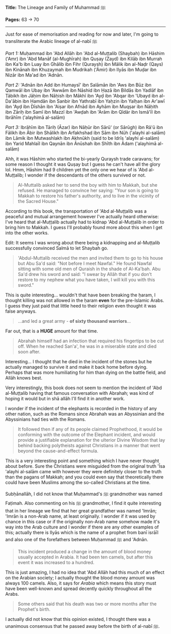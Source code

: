 **Title:** The Lineage and Family of Muhammad ﷺ

**Pages:** 63 -> 70

---

Just for ease of memorisation and reading for now and later, I'm going to transliterate the Arabic lineage of al-nabī ﷺ

*Part 1:* Muḥammad ibn 'Abd Allāh ibn 'Abd al-Muṭṭalib (Shaybah) ibn Hāshim ('Amr) ibn 'Abd Manāf (al-Mughīrah) ibn Quṣay (Zayd) ibn Kilāb ibn Murrah ibn Ka'b ibn Luay ibn Ghālib ibn Fihr (Quraysh) ibn Mālik ibn al-Naḍr (Qays) ibn Kinānah ibn Khuzaymah ibn Mudrikah ('Āmir) ibn Ilyās ibn Muḍar ibn Nizār ibn Ma'ad ibn 'Adnān.

*Part 2:* 'Adnān ibn Add ibn Humaysī' ibn Salāmān ibn 'Aws ibn Būz ibn Qamwāl ibn Ubay ibn 'Awwām ibn Nāshid ibn Ḥazā ibn Bildās ibn Yadlāf ibn Ṭābikh ibn Jāḥim ibn Nāḥish ibn Mākhī ibn 'Ayḍ ibn 'Abqar ibn 'Ubayd ibn al-Da'ābin ibn Ḥamdān ibn Sanbir ibn Yathrabī ibn Yaḥzin ibn Yalḥan ibn Ar'awī ibn 'Ayḍ ibn Dīshān ibn 'Aiṣar ibn Afnād ibn Ayhām ibn Muqṣar ibn Nāḥith ibn Zāriḥ ibn Samī ibn Mazzī ibn 'Awḍah ibn 'Arām ibn Qīdār ibn Ismā'īl ibn Ibrāhīm ('alayhimā al-salām)

*Part 3:* Ibrāhīm ibn Tāriḥ (Āzar) ibn Nāḥūr ibn Sārū' (or Sārūgh) ibn Rā'ū ibn Fālikh ibn Ābir ibn Shālikh ibn Arfakhshad ibn Sām ibn Nūh ('alayhi al-salām) ibn Lāmik ibn Mutwashlakh ibn Akhnūkh (said to be Idrīs 'alayhi al-salām) ibn Yarid Mahlaīl ibn Qaynān ibn Ānūshah ibn Shīth ibn Ādam ('alayhimā al-salām)

Ahh, it was Hāshim who started the bi-yearly Quraysh trade caravans; for some reason I thought it was Quṣay but I guess he can't have all the glory lol. Hmm, Hāshim had 9 children yet the only one we hear of is 'Abd al-Muṭṭalib; I wonder if the descendants of the others survived or not.

> Al-Muttalib asked her to send the boy with him to Makkah, but she refused. He managed to convince her saying: "Your son is going to Makkah to restore his father's authority, and to live in the vicinity of the Sacred House."

According to this book, the transportation of 'Abd al-Muṭṭalib was a peaceful and mutual arrangement however I've actually heard otherwise: I've heard that al-Muṭṭalib actually had to kidnap 'Abd al-Muṭṭalib in order to bring him to Makkah. I guess I'll probably found more about this when I get into the other works.

Edit: It seems I was wrong about there being a kidnapping and al-Muṭṭalib successfully convinced Salmā to let Shaybah go.

> 'Abdul-Muttalib received the men and invited them to go to his house but Abu Sa'd said: "Not before I meet Nawfal." He found Nawfal sitting with some old men of Quraish in the shade of Al-Ka'bah. Abu Sa'd drew his sword and said: "I swear by Allâh that if you don't restore to my nephew what you have taken, I will kill you with this sword."

This is quite interesting... wouldn't that have been breaking the ḥaram, I thought killing was not allowed in the ḥaram **even** for the pre-Islamic Arabs. I guess they just paid that little heed to their religion even thought it was false anyways.

> ...and led a great army - **of sixty thousand warriors**...

Far out, that is a **HUGE** amount for that time.

> Abrahah himself had an infection that required his fingertips to be cut off. When he reached San'a', he was in a miserable state and died soon after.

Interesting... I thought that he died in the incident of the stones but he actually managed to survive it and make it back home before dying. Perhaps that was more humiliating for him than dying on the battle field, and Allāh knows best.

Very interestingly, this book does not seem to mention the incident of 'Abd al-Muṭṭalib having that famous conversation with Abrahah; was kind of hoping it would but in shā allāh I'll find it in another work.

I wonder if the incident of the elephants is recorded in the history of any other nation, such as the Romans since Abrahah was an Abyssinian and the Abyssinians had ties with the Romans.

> It followed then if any of its people claimed Prophethood, it would be conforming with the outcome of the Elephant incident, and would provide a justifiable explanation for the ulterior Divine Wisdom that lay behind backing polytheists against Christians in a manner that went beyond the cause-and-effect formula.

This is a very interesting point and something which I have never thought about before. Sure the Christians were misguided from the original truth 'Īsa 'alayhi al-salām came with however they were definitely closer to the truth than the pagans of Makkah; and you could even say that theoretically there could have been Muslims among the so-called Christians at the time.

Subḥānallāh, I did not know that Muḥammad's ﷺ grandmother was named Faṭimah. Also commenting on his ﷺ grandmother, I find it quite interesting that in her lineage we find that her great grandfather was named 'Imrān; 'Imrān is a non-Arab name, at least originally. I wonder if it was used by chance in this case or if the originally non-Arab name somehow made it's way into the Arab culture and I wonder if there are any other examples of this; actually there is Ilyās which is the name of a prophet from banī isrāīl and also one of the forefathers between Muḥammad ﷺ and 'Adnān.

> This incident produced a change in the amount of blood money usually accepted in Arabia. It had been ten camels, but after this event it was increased to a hundred.

This is just amazing, I had no idea that 'Abd Allāh had this much of an effect on the Arabian society; I actually thought the blood money amount was always 100 camels. Also, it says for *Arabia* which means this story must have been well-known and spread decently quickly throughout all the Arabs.

> Some others said that his death was two or more months after the Prophet's birth.

I actually did not know that this opinion existed, I thought there was a unanimous consensus that he passed away before the birth of al-nabī ﷺ.
